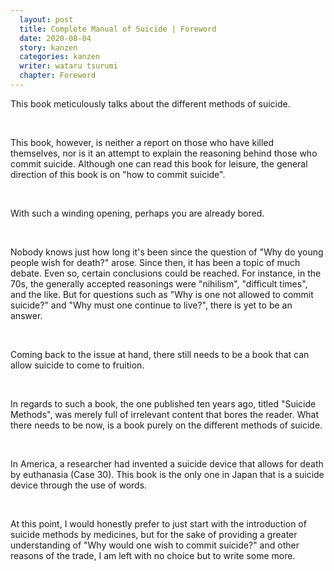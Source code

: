 ```yaml
---
  layout: post
  title: Complete Manual of Suicide | Foreword
  date: 2020-08-04
  story: kanzen
  categories: kanzen
  writer: wataru tsurumi
  chapter: Foreword
---
```

This book meticulously talks about the different methods of suicide.
<p>&nbsp;</p>

This book, however, is neither a report on those who have killed themselves, nor is it an attempt to explain the reasoning behind those who commit suicide.
Although one can read this book for leisure, the general direction of this book is on "how to commit suicide".
<p>&nbsp;</p>

With such a winding opening, perhaps you are already bored.
<p>&nbsp;</p>

Nobody knows just how long it's been since the question of "Why do young people wish for death?" arose. Since then, it has been a topic of much debate. Even so, certain conclusions could be reached. For instance, in the 70s, the generally accepted reasonings were "nihilism", "difficult times", and the like. But for questions such as "Why is one not allowed to commit suicide?" and "Why must one continue to live?", there is yet to be an answer.
<p>&nbsp;</p>

Coming back to the issue at hand, there still needs to be a book that can allow suicide to come to fruition.
<p>&nbsp;</p>

In regards to such a book, the one published ten years ago, titled "Suicide Methods", was merely full of irrelevant content that bores the reader. What there needs to be now, is a book purely on the different methods of suicide.
<p>&nbsp;</p>

In America, a researcher had invented a suicide device that allows for death by euthanasia (Case 30). This book is the only one in Japan that is a suicide device through the use of words.
<p>&nbsp;</p>

At this point, I would honestly prefer to just start with the introduction of suicide methods by medicines, but for the sake of providing a greater understanding of "Why would one wish to commit suicide?" and other reasons of the trade, I am left with no choice but to write some more.
